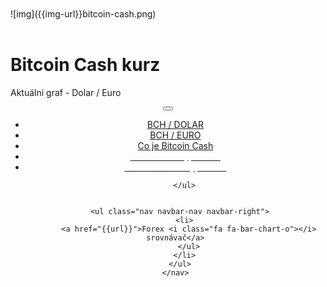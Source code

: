 <div class="jumbotron" markdown="1">

<br>
<br>
![img]({{img-url}}bitcoin-cash.png)
<br>
<br>


# Bitcoin Cash kurz

Aktuální graf - Dolar / Euro 


</div>
<header class="navbar navbar-static-top navbar-inverse navbar-sticky" id="top" role="banner">
  <div class="container">
    <div class="navbar-header">
      <button class="navbar-toggle collapsed" type="button" data-toggle="collapse" data-target=".navbar-collapse">
        <span class="icon-bar"></span>
        <span class="icon-bar"></span>
        <span class="icon-bar"></span>
      </button>
    </div>
    <nav class="navbar-collapse collapse" role="navigation" style="height: 1px;" id="scrollpsy">
      <ul class="nav navbar-nav">
        </li>
        <li>
          <a href="#section-1">BCH / DOLAR</a>
        </li>
        <li>
          <a href="#section-2">BCH / EURO</a>
        </li>
        <li>
          <a href="#section-3">Co je Bitcoin Cash</a>
        </li> 
           <li>
 <a href="http://blog.forexsrovnavac.cz/changelly"><span style="color: white;">Směnárna Kryptoměn</span></a>
     </li>
          <li>
          <a href="http://blog.forexsrovnavac.cz/cryptocz"><span style="color: white;">Obchodování kryptoměn</span></a>
        </li>

        </ul>
               
        
      <ul class="nav navbar-nav navbar-right">
        <li>
          <a href="{{url}}">Forex <i class="fa fa-bar-chart-o"></i> srovnávač</a>
          </ul>
        </li>
      </ul>
    </nav>
  </div>
</header>